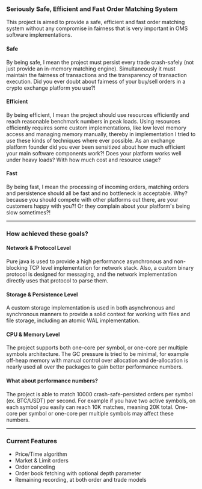 ### Seriously Safe, Efficient and Fast Order Matching System

This project is aimed to provide a safe, efficient and fast order matching system without any compromise in fairness
that is very important in OMS software implementations.

#### Safe

By being safe, I mean the project must persist every trade crash-safely (not just provide an in-memory matching engine).
Simultaneously it must maintain the fairness of transactions and the transparency of transaction execution. Did you ever
doubt about fairness of your buy/sell orders in a crypto exchange platform you use?!

#### Efficient

By being efficient, I mean the project should use resources efficiently and reach reasonable benchmark numbers in peak
loads. Using resources efficiently requires some custom implementations, like low level memory access and managing
memory manually, thereby in implementation I tried to use these kinds of techniques where ever possible. As an exchange
platform founder did you ever been sensitized about how much efficient your main software components work?! Does your
platform works well under heavy loads? With how much cost and resource usage?

#### Fast

By being fast, I mean the processing of incoming orders, matching orders and persistence should all be fast and no
bottleneck is acceptable. Why? because you should compete with other platforms out there, are your customers happy with
you?! Or they complain about your platform's being slow sometimes?!

---

### How achieved these goals?

#### Network & Protocol Level

Pure java is used to provide a high performance asynchronous and non-blocking TCP level implementation for network
stack. Also, a custom binary protocol is designed for messaging, and the network implementation directly uses that
protocol to parse them.

#### Storage & Persistence Level

A custom storage implementation is used in both asynchronous and synchronous manners to provide a solid context for
working with files and file storage, including an atomic WAL implementation.

#### CPU & Memory Level

The project supports both one-core per symbol, or one-core per multiple symbols architecture. The GC pressure is tried
to be minimal, for example off-heap memory with manual control over allocation and de-allocation is nearly used all over
the packages to gain better performance numbers.

#### What about performance numbers?

The project is able to match 10000 crash-safe-persisted orders per symbol (ex. BTC/USDT) per second. For example if you
have two active symbols, on each symbol you easily can reach 10K matches, meaning 20K total. One-core per symbol or
one-core per multiple symbols may affect these numbers.

---

### Current Features

- Price/Time algorithm
- Market & Limit orders
- Order canceling
- Order book fetching with optional depth parameter
- Remaining recording, at both order and trade models
